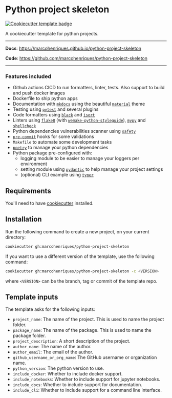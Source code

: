 # Python project skeleton

<a href="https://github.com/cookiecutter/cookiecutter">
  <img src="https://img.shields.io/badge/cookiecutter-template-D4AA00.svg?style=flat&logo=cookiecutter" alt="Cookiecutter template badge">
</a>
<br>

A cookiecutter template for python projects.

---

**Docs**: <a href="https://marcohenriques.github.io/python-project-skeleton" target="_blank">https://marcohenriques.github.io/python-project-skeleton</a>

**Code**: <a href="https://github.com/marcohenriques/python-project-skeleton" target="_blank">https://github.com/marcohenriques/python-project-skeleton</a>

---

### Features included

- Github actions CICD to run formatters, linter, tests. Also support to build and push docker images
- Dockerfile to ship python apps
- Documentation with <a href="https://www.mkdocs.org/" target="_blank"><code>mkdocs</code></a> using the beautiful
<a href="https://squidfunk.github.io/mkdocs-material/getting-started/" target="_blank"><code>material</code></a> theme
- Testing using <a href="https://docs.pytest.org/" target="_blank"><code>pytest</code></a> and several plugins
- Code formatters using <a href="https://black.readthedocs.io/en/stable/" target="_blank"><code>black</code></a> and
<a href="https://pycqa.github.io/isort/" target="_blank"><code>isort</code></a>
- Linters using <a href="https://flake8.pycqa.org/en/latest/" target="_blank"><code>flake8</code></a>
(with <a href="https://wemake-python-styleguide.readthedocs.io/en/latest/" target="_blank"><code>wemake-python-styleguide</code></a>),
<a href="http://mypy-lang.org/" target="_blank"><code>mypy</code></a> and
<a href="https://github.com/shellcheck-py/shellcheck-py" target="_blank"><code>shellcheck</code></a>
- Python dependencies vulnerabilities scanner using <a href="https://github.com/pyupio/safety" target="_blank"><code>safety</code></a>
- <a href="https://pre-commit.com/" target="_blank"><code>pre-commit</code></a> hooks for some validations
- `Makefile` to automate some development tasks
- <a href="https://python-poetry.org/" target="_blank"><code>poetry</code></a> to manage your python dependencies
- Python package pre-configured with:
    - logging module to be easier to manage your loggers per environment
    - setting module using <a href="https://pydantic-docs.helpmanual.io/" target="_blank"><code>pydantic</code></a> to help manage your project settings
    - (optional) CLI example using <a href="https://typer.tiangolo.com/" target="_blank"><code>typer</code></a>

## Requirements

You'll need to have <a href="https://cookiecutter.readthedocs.io/en/2.0.2/installation.html" target="_blank">cookiecutter</a> installed.

## Installation

Run the following command to create a new project, on your current directory:

```bash
cookiecutter gh:marcohenriques/python-project-skeleton
```

If you want to use a different version of the template, use the following command:

```bash
cookiecutter gh:marcohenriques/python-project-skeleton -c <VERSION>
```

where `<VERSION>` can be the branch, tag or commit of the template repo.

## Template inputs

The template asks for the following inputs:

- `project_name`: The name of the project. This is used to name the project folder.
- `package_name`: The name of the package. This is used to name the package folder.
- `project_description`: A short description of the project.
- `author_name`: The name of the author.
- `author_email`: The email of the author.
- `github_username_or_org_name`: The GitHub username or organization name.
- `python_version`: The python version to use.
- `include_docker`: Whether to include docker support.
- `include_notebooks`: Whether to include support for jupyter notebooks.
- `include_docs`: Whether to include support for documentation.
- `include_cli`: Whether to include support for a command line interface.
